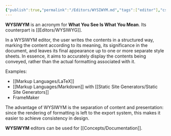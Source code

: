 ```yaml
---
{"publish":true,"permalink":"/Editors/WYSIWYM.md","tags":["editor"],"cssclasses":""}
---
```



**WYSIWYM** is an acronym for **What You See Is What You Mean**. Its counterpart is [[Editors/WYSIWYG]].

In a WYSIWYM editor, the user writes the contents in a structured way, marking the content according to its meaning, its significance in the document, and leaves its final appearance up to one or more separate style sheets. In essence, it aims to accurately display the contents being conveyed, rather than the actual formatting associated with it.

Examples:
- [[Markup Languages/LaTeX]]
- [[Markup Languages/Markdown]] with [[Static Site Generators/Static Site Generators]]
- FrameMaker

The advantage of WYSIWYM is the separation of content and presentation: since the rendering of formatting is left to the export system, this makes it easier to achieve consistency in design.

**WYSIWYM** editors can be used for [[Concepts/Documentation]].